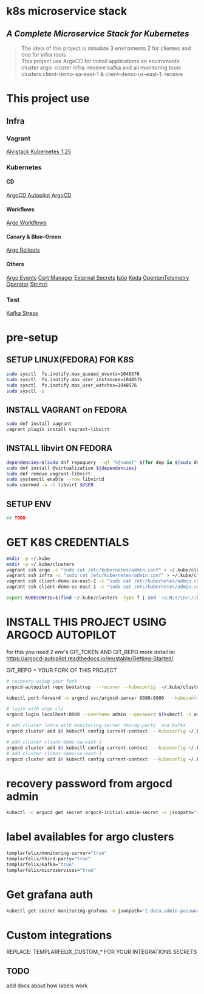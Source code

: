 # k8s microservice stack

## _A Complete Microservice Stack for Kubernetes_

> The ideia of this project is simulate 3 enviroments 2 for clientes and one for infra tools  
> This project use ArgoCD for install applications on enviroments  
> cluster argo: 
> cluster infra: receive kafka and all monitoring tools
> clusters client-demo-sa-east-1 & client-demo-us-east-1: receive 

# This project use

## Infra
### Vagrant
[Alvistack Kubernetes 1.25](https://github.com/alvistack/vagrant-kubernetes/)

### Kubernetes
#### CD
[ArgoCD Autopilot](https://github.com/argoproj-labs/argocd-autopilot/)
[ArgoCD](https://github.com/argoproj/argo-cd/)
#### Workflows
[Argo Workflows](https://github.com/argoproj/argo-workflows/)
#### Canary & Blue-Green
[Argo Rollouts](https://github.com/argoproj/argo-rollouts/)
#### Others
[Argo Events](https://github.com/argoproj/argo-events/)
[Cert Manager](https://github.com/cert-manager/cert-manager/)
[External Secrets](https://github.com/external-secrets/external-secrets/)
[Istio](https://github.com/istio/istio/)
[Keda](https://github.com/kedacore/keda/)
[OpentenTelemetry Operator](https://github.com/open-telemetry/opentelemetry-operator/)
[Strimzi](https://github.com/strimzi/strimzi-kafka-operator/)

 
### Test
[Kafka Stress](https://github.com/msfidelis/kafka-stress)

# pre-setup

## SETUP LINUX(FEDORA) FOR K8S
```bash
sudo sysctl  fs.inotify.max_queued_events=1048576
sudo sysctl  fs.inotify.max_user_instances=1048576
sudo sysctl  fs.inotify.max_user_watches=1048576
sudo sysctl -p
```

## INSTALL VAGRANT on FEDORA
```bash
sudo dnf install vagrant
vagrant plugin install vagrant-libvirt
```

## INSTALL libvirt ON FEDORA
```bash
dependencies=$(sudo dnf repoquery --qf "%{name}" $(for dep in $(sudo dnf repoquery --depends vagrant-libvirt 2>/dev/null | cut -d' ' -f1); do echo "--whatprovides ${dep} "; done) 2>/dev/null)
sudo dnf install @virtualization ${dependencies}
sudo dnf remove vagrant-libvirt
sudo systemctl enable --now libvirtd
sudo usermod -a -G libvirt $USER
```

## SETUP ENV
```bash
## TODO
```

# GET K8S CREDENTIALS
```bash
mkdir -p ~/.kube
mkdir -p ~/.kube/clusters
vagrant ssh argo -c "sudo cat /etc/kubernetes/admin.conf" > ~/.kube/clusters/argo.config
vagrant ssh infra -c "sudo cat /etc/kubernetes/admin.conf" > ~/.kube/clusters/infra.config
vagrant ssh client-demo-sa-east-1 -c "sudo cat /etc/kubernetes/admin.conf" > ~/.kube/clusters/client-demo-sa-east-1.config
vagrant ssh client-demo-us-east-1 -c "sudo cat /etc/kubernetes/admin.conf" > ~/.kube/clusters/client-demo-us-east-1.config

export KUBECONFIG=$(find ~/.kube/clusters -type f | sed ':a;N;s/\n/:/;ba')
```

# INSTALL THIS PROJECT USING ARGOCD AUTOPILOT

for this you need 2 env's GIT_TOKEN AND GIT_REPO more detail in: https://argocd-autopilot.readthedocs.io/en/stable/Getting-Started/

GIT_REPO = YOUR FORK OF THIS PROJECT

```bash
# recovery using your fork
argocd-autopilot repo bootstrap  --recover --kubeconfig  ~/.kube/clusters/argo.config

kubectl port-forward -n argocd svc/argocd-server 8080:8080  --kubeconfig ~/.kube/clusters/argo.config 

# login with argo cli
argocd login localhost:8080 --username admin --password $(kubectl -n argocd get secret argocd-initial-admin-secret -o jsonpath="{.data.password}" | base64 -d) --insecure

# add cluster infra with monitoring-server thirdy-party  and kafka
argocd cluster add $( kubectl config current-context  --kubeconfig ~/.kube/clusters/infra.config  ) --name infra --yes --annotation cluster=infra --label templarfelix/monitoring-server=true --label templarfelix/third-party=true --label templarfelix/kafka=true  --kubeconfig ~/.kube/clusters/infra.config 

# add cluster client-demo-sa-east-1
argocd cluster add $( kubectl config current-context  --kubeconfig ~/.kube/clusters/client-demo-sa-east-1.config  ) --name client-demo-sa-east-1 --yes --annotation cluster=client-demo-sa-east-1 --label templarfelix/monitoring-client=true --label templarfelix/third-party=true --label templarfelix/microservices=true  --kubeconfig ~/.kube/clusters/client-demo-sa-east-1.config 
# add cluster client-demo-us-east-1
argocd cluster add $( kubectl config current-context  --kubeconfig ~/.kube/clusters/client-demo-us-east-1.config  ) --name client-demo-us-east-1 --yes --annotation cluster=client-demo-us-east-1 --label templarfelix/monitoring-client=true --label templarfelix/third-party=true --label templarfelix/microservices=true  --kubeconfig ~/.kube/clusters/client-demo-us-east-1.config 
```

# recovery password from argocd admin
```bash
kubectl -n argocd get secret argocd-initial-admin-secret -o jsonpath="{.data.password}" | base64 -d
```

# label availables for argo clusters
```bash
templarfelix/monitoring-server="true"
templarfelix/third-party="true" 
templarfelix/kafka="true"
templarfelix/microservices="true" 
```

# Get grafana auth
```bash
kubectl get secret monitoring-grafana -o jsonpath="{.data.admin-password}" --namespace monitoring --context infra | base64 --decode ; echo
```

# Custom integrations

REPLACE: TEMPLARFELIX_CUSTOM_* FOR YOUR INTEGRATIONS SECRETS

## TODO
 add docs about how labels work
 